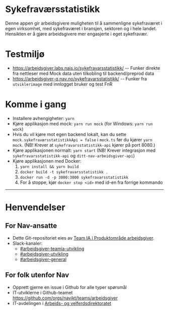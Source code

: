 # Sykefraværsstatistikk

Denne appen gir arbeidsgivere muligheten til å sammenligne sykefraværet i egen virksomhet, med sykefraværet i bransjen, sektoren og i hele landet.
Hensikten er å gjøre arbeidsgivere mer engasjerte i eget sykefravær.

# Testmiljø

-   https://arbeidsgiver.labs.nais.io/sykefravarsstatistikk/ -- Funker direkte fra nettleser med Mock data uten tilkobling til backend/preprod data
-   https://arbeidsgiver-q.nav.no/sykefravarsstatistikk/ -- Funker fra `utviklerimage` med innlogget bruker og test FnR

# Komme i gang

-   Installere avhengigheter: `yarn`
-   Kjøre applikasjon med mock: `yarn run mock` (for Windows: `yarn run wock`)
-   Hvis du vil kjøre mot egen backend lokalt, kan du sette `mock.sykefraværsstatistikkApi = false` i `mock.ts` før du kjører `yarn mock`. (NB! Krever at `sykefravarsstatistikk-api` kjører på port 8080.)
-   Kjøre applikasjonen normalt: `yarn start` (NB! Krever integrasjon med `sykefravarsstatistikk-api` og `ditt-nav-arbeidsgiver-api`)
-   Kjøre applikasjonen med Docker:
    1. `yarn install && yarn build`
    2. `docker build -t sykefravarsstatistikk .`
    3. `docker run -d -p 3000:3000 sykefravarsstatistikk`
    4. For å stoppe, kjør `docker stop <id>` med id-en fra forrige kommando

---

# Henvendelser

## For Nav-ansatte
* Dette Git-repositoriet eies av [Team IA i Produktområde arbeidsgiver](https://navno.sharepoint.com/sites/intranett-prosjekter-og-utvikling/SitePages/Produktomr%C3%A5de-arbeidsgiver.aspx).
* Slack-kanaler:
    * [#arbeidsgiver-teamia-utvikling](https://nav-it.slack.com/archives/C016KJA7CFK)
    * [#arbeidsgiver-utvikling](https://nav-it.slack.com/archives/CD4MES6BB)
    * [#arbeidsgiver-general](https://nav-it.slack.com/archives/CCM649PDH)

## For folk utenfor Nav
* Opprett gjerne en issue i Github for alle typer spørsmål
* IT-utviklerne i Github-teamet https://github.com/orgs/navikt/teams/arbeidsgiver
* IT-avdelingen i [Arbeids- og velferdsdirektoratet](https://www.nav.no/no/NAV+og+samfunn/Kontakt+NAV/Relatert+informasjon/arbeids-og-velferdsdirektoratet-kontorinformasjon)
